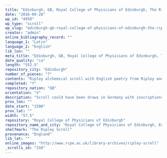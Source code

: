 ```yaml
---
title: "Edinburgh, GB, Royal College of Physicians of Edinburgh, The Ripley Scroll"
date: "2016-09-28"
wp_id: "4950"
wp_type: "scroll"
wp_slug: "edinburgh-gb-royal-college-of-physicians-of-edinburgh-the-ripley-scroll"
creator: "admin"
online_bibliography_record: ""
language_1: "Latin"
language_2: "English"
lib_lon: ""
meta_title: "Edinburgh, GB, Royal College of Physicians of Edinburgh, The Ripley Scroll"
date_quality: "ca"
length: "552.5"
repository_city: "Edinburgh"
number_of_pieces: "7"
contents: "Ripley alchemical scroll with English poetry from Ripley and Carpenter as well as Latin phrases."
completed: "Y"
repository_nation: "GB"
orientation: "V"
description: "Scroll could have been draws in Germany with inscriptions added in London."
prov_lon: ""
date_start: "1500"
prov_lat: ""
width: "57.5"
repository: "Royal College of Physicians of Edinburgh"
repository_name_and_city: "Royal College of Physicians of Edinburgh, Edinburgh GB"
shelfmark: "The Ripley Scroll"
provenance: "England"
lib_lat: ""
online_images: "http://www.rcpe.ac.uk/library-archives/ripley-scroll"
_scrolls_id: "310"
---
```



